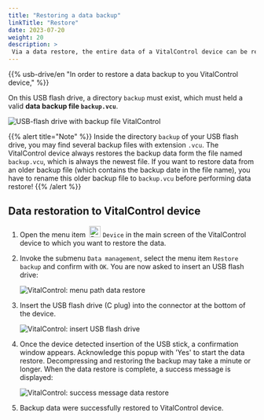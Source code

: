 ```yaml
---
title: "Restoring a data backup"
linkTitle: "Restore"
date: 2023-07-20
weight: 20
description: >
 Via a data restore, the entire data of a VitalControl device can be restored on a different device using a backup file.
---
```

{{% usb-drive/en "In order to restore a data backup to you VitalControl device," %}}

On this USB flash drive, a directory `backup` must exist, which must held a valid **data backup file `backup.vcu`**.

![USB-flash drive with backup file VitalControl](../images/backup-file.png "USB-flash drive with backup file")

{{% alert title="Note" %}}
Inside the directory `backup` of your USB flash drive, you may find several backup files with extension `.vcu`. The VitalControl device always restores the backup data form the file named `backup.vcu`, which is always the newest file. If you want to restore data from an older backup file (which contains the backup date in the file name), you have to rename this older backup file to `backup.vcu` before performing data restore!
{{% /alert %}}

## Data restoration to VitalControl device

1. Open the menu item &nbsp;<img src="/icons/device.svg" width="23" align="bottom" alt="Device" /> `Device` in the main screen of the VitalControl device to which you want to restore the data.

2. Invoke the submenu `Data management`, select the menu item `Restore backup` and confirm with `OK`. You are now asked to insert an USB flash drive:

   ![VitalControl: menu path data restore](../images/restore.png)

3. Insert the USB flash drive (C plug) into the connector at the bottom of the device.

   ![VitalControl: insert USB flash drive](/images/firmware/update/plug-in-dual-usb-stick.svg "Plug in USB flash drive")

4. Once the device detected insertion of the USB stick, a confirmation window appears. Acknowledge this popup with 'Yes' to start the data restore. Decompressing and restoring the backup may take a minute or longer. When the data restore is complete, a success message is displayed:

   ![VitalControl: success message data restore](../images/restore-done.png "success message data restore")

5. Backup data were successfully restored to VitalControl device.
